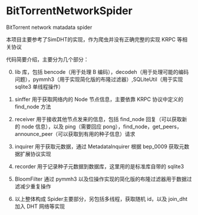 # BitTorrentNetworkSpider
BitTorrent network matadata spider

本项目主要参考了SimDHT的实现，作为爬虫并没有正确完整的实现 KRPC 等相关协议

代码简要介绍，主要分为几个部分：

0. lib 库，包括 bencode（用于处理 B 编码），decodeh（用于处理可能的编码问题），pymmh3（用于实现简化版的布隆过滤器）,SQLiteUtil（用于实现 sqlite3 单线程操作）

1. sinffer 用于获取网络内的 Node 节点信息，主要依靠 KRPC 协议中定义的 find_node 方法

2. receiver 用于接收其他节点发来的信息，包括 find_node 回复（可以获取新的 node 信息），以及 ping（需要回应 pong），find_node，get_peers，announce_peer（可以获取到有用的种子信息）请求

3. inquirer 用于获取元数据，通过 MetadataInquirer 根据 bep_0009 获取元数据扩展协议实现

4. recorder 用于记录种子元数据到数据库，这里用的是标准库自带的 sqlite3

5. BloomFilter 通过 pymmh3 以及位操作实现的简化版的布隆过滤器用于数据过滤减少重复操作

6. 以上整体构成 Spider主要部分，另包括多线程，获取随机 id，以及 join_dht 加入 DHT 网络等实现